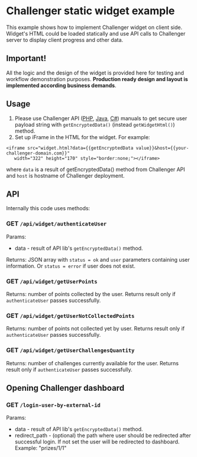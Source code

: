 # Challenger static widget example
This example shows how to implement Challenger widget on client side. Widget's HTML could be loaded statically and use API calls to Challenger server to display client progress and other data.

## Important!
All the logic and the design of the widget is provided here for testing and workflow demonstration purposes. **Production ready design and layout is implemented according business demands**.

## Usage
1. Please use Challenger API ([PHP](https://github.com/challenger-platform/challenger-api-client-php), [Java](https://github.com/challenger-platform/challenger-api-client-java), [C#](https://github.com/challenger-platform/challenger-api-client-csharp)) manuals to get secure user payload string with `getEncryptedData()` (instead `getWidgetHtml()`) method.
2. Set up iFrame in the HTML for the widget. For example:
```
<iframe src="widget.html?data={{getEncryptedData value}}&host={{your-challenger-domain.com}}"
   width="322" height="170" style="border:none;"></iframe>
```
where `data` is a result of getEncryptedData() method from Challenger API and `host` is hostname of Challenger deployment.

## API
Internally this code uses methods:

### GET `/api/widget/authenticateUser`
Params:
* data - result of API lib's `getEncryptedData()` method.

Returns: JSON array with `status = ok` and `user` parameters containing user information. Or `status = error` if user does not exist.

### GET `/api/widget/getUserPoints`
Returns: number of points collected by the user. Returns result only if `authenticateUser` passes successfully.

### GET `/api/widget/getUserNotCollectedPoints`
Returns: number of points not collected yet by user. Returns result only if `authenticateUser` passes successfully.

### GET `/api/widget/getUserChallengesQuantity`
Returns: number of challenges currently available for the user. Returns result only if `authenticateUser` passes successfully.

## Opening Challenger dashboard
### GET `/login-user-by-external-id`
Params:
* data - result of API lib's `getEncryptedData()` method.
* redirect_path - (optional) the path where user should be redirected after successful login. If not set the user will be redirected to dashboard. Example: "prizes/1/1"
